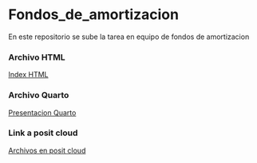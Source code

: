 # Fondos_de_amortizacion
En este repositorio se sube la tarea en equipo de fondos de amortizacion

### Archivo HTML
[Index HTML](https://broref.github.io/Fondos_de_amortizacion/)

### Archivo Quarto
[Presentacion Quarto](https://broref.github.io/Fondos_de_amortizacion/Presentacion_FondosDeAmortizacion.qmd)

### Link a posit cloud
[Archivos en posit cloud](https://posit.cloud/content/9425009)
